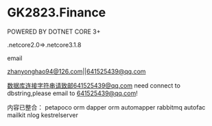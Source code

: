 # GK2823.Finance
POWERED BY DOTNET CORE 3+

.netcore2.0=>.netcore3.1.8

email

zhanyonghao94@126.com||641525439@qq.com

数据库连接字符串请致邮641525439@qq.com
need connect to dbstring,please email to 641525439@qq.com!

内容已整合：
petapoco orm
dapper orm
automapper
rabbitmq
autofac
mailkit
nlog
kestrelserver

